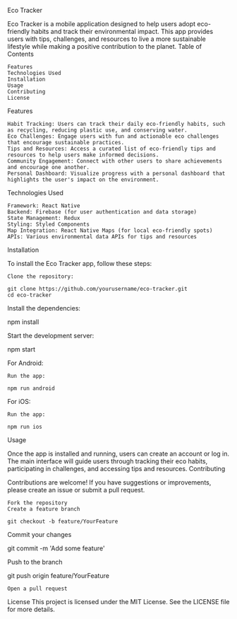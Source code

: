 Eco Tracker

Eco Tracker is a mobile application designed to help users adopt eco-friendly habits and track their environmental impact. This app provides users with tips, challenges, and resources to live a more sustainable lifestyle while making a positive contribution to the planet.
Table of Contents

    Features
    Technologies Used
    Installation
    Usage
    Contributing
    License

Features

    Habit Tracking: Users can track their daily eco-friendly habits, such as recycling, reducing plastic use, and conserving water.
    Eco Challenges: Engage users with fun and actionable eco challenges that encourage sustainable practices.
    Tips and Resources: Access a curated list of eco-friendly tips and resources to help users make informed decisions.
    Community Engagement: Connect with other users to share achievements and encourage one another.
    Personal Dashboard: Visualize progress with a personal dashboard that highlights the user's impact on the environment.

Technologies Used

    Framework: React Native
    Backend: Firebase (for user authentication and data storage)
    State Management: Redux
    Styling: Styled Components
    Map Integration: React Native Maps (for local eco-friendly spots)
    APIs: Various environmental data APIs for tips and resources

Installation

To install the Eco Tracker app, follow these steps:

    Clone the repository:

    git clone https://github.com/yourusername/eco-tracker.git
    cd eco-tracker

Install the dependencies:

npm install

Start the development server:

npm start

For Android:

    Run the app:

    npm run android

For iOS:

    Run the app:

    npm run ios

Usage

Once the app is installed and running, users can create an account or log in. The main interface will guide users through tracking their eco habits, participating in challenges, and accessing tips and resources.
Contributing

Contributions are welcome! If you have suggestions or improvements, please create an issue or submit a pull request.

    Fork the repository
    Create a feature branch

    git checkout -b feature/YourFeature

Commit your changes

git commit -m 'Add some feature'

Push to the branch

git push origin feature/YourFeature

    Open a pull request

License
This project is licensed under the MIT License. See the LICENSE file for more details.
